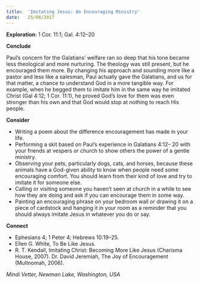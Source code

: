 ```yaml
---
title:  'Imitating Jesus: An Encouraging Ministry'
date:   25/08/2017
---
```


**Exploration**: 1 Cor. 11:1; Gal. 4:12–20

**Conclude**

Paul’s concern for the Galatians’ welfare ran so deep that his tone became less theological and more nurturing. The theology was still present, but he encouraged them more. By changing his approach and sounding more like a pastor and less like a salesman, Paul actually gave the Galatians, and us for that matter, a chance to understand God in a more tangible way. For example, when he begged them to imitate him in the same way he imitated Christ (Gal 4:12; 1 Cor. 11:1), he proved God’s love for them was even stronger than his own and that God would stop at nothing to reach His people.

**Consider**

- Writing a poem about the difference encouragement has made in your life.
- Performing a skit based on Paul’s experience in Galatians 4:12– 20 with your friends at vespers or church to show others the power of a gentle ministry.
- Observing your pets, particularly dogs, cats, and horses, because these animals have a God-given ability to know when people need some encouraging comfort. You should learn from their kind of love and try to imitate it for someone else.
- Calling or visiting someone you haven’t seen at church in a while to see how they are doing and ask if you can encourage them in some way.
- Painting an encouraging phrase on your bedroom wall or drawing it on a piece of cardstock and hanging it in your room as a reminder that you should always imitate Jesus in whatever you do or say.

**Connect**

- Ephesians 4; 1 Peter 4; Hebrews 10:19–25.
- Ellen G. White, To Be Like Jesus.
- R. T. Kendall, Imitating Christ: Becoming More Like Jesus (Charisma House, 2007). Dr. David Jeremiah, The Joy of Encouragement (Multnomah, 2006).

_Mindi Vetter, Newman Lake, Washington, USA_